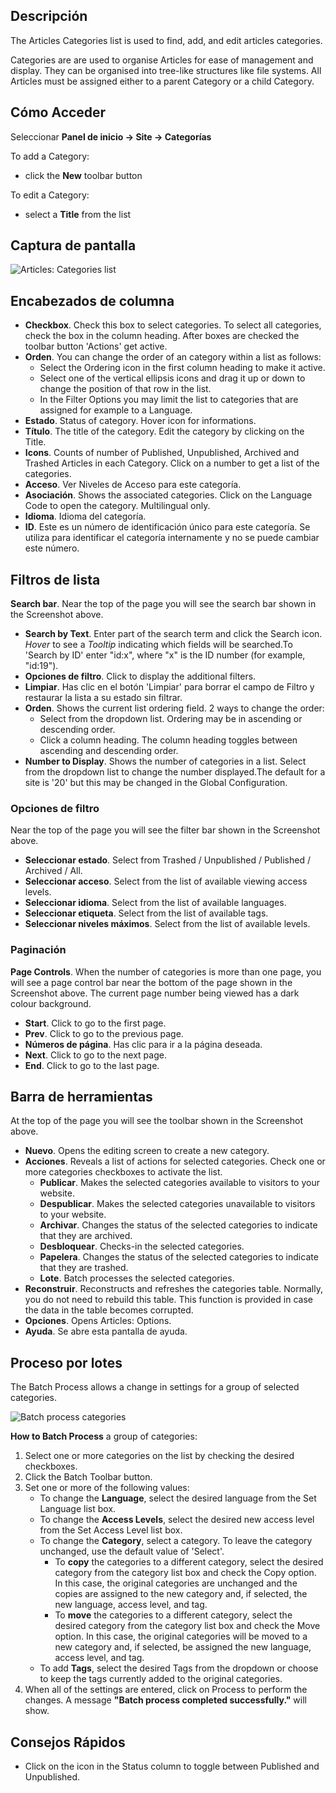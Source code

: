 <!-- Filename: Help4.x:Articles:_Categories / Display title: Artículos: Categorías -->

## Descripción

The Articles Categories list is used to find, add, and edit articles
categories.

Categories are are used to organise Articles for ease of management and
display. They can be organised into tree-like structures like file
systems. All Articles must be assigned either to a parent Category or a
child Category.

## Cómo Acceder
Seleccionar **Panel de inicio → Site → Categorías**

To add a Category:

- click the **New** toolbar button

To edit a Category:

- select a **Title** from the list

## Captura de pantalla

![Articles: Categories list](../../../es/images/articles/articles-categories-list.png "Articles: Categories list")

## Encabezados de columna

- **Checkbox**. Check this box to select categories. To select all
  categories, check the box in the column heading. After boxes are
  checked the toolbar button 'Actions' get active.
- **Orden**. You can change the order of an category within a list as
  follows:
  - Select the Ordering icon <i class="fa-solid fa-sort"></i> in the first
  column heading to make it active.
  - Select one of the vertical ellipsis icons <span class="icon-ellipsis-v"></span>
 and drag it up or down to change the
    position of that row in the list.
  - In the Filter Options you may limit the list to categories that are
    assigned for example to a Language.
- **Estado**. Status of category. Hover icon for informations.
- **Título**. The title of the category. Edit the category by clicking
  on the Title.
- **Icons**. Counts of number of Published, Unpublished, Archived and
  Trashed Articles in each Category. Click on a number to get a list of
  the categories.
- **Acceso**. Ver Niveles de
  Acceso
  para este categoría.
- **Asociación**. Shows the associated categories. Click on the Language
  Code to open the category. Multilingual only.
- **Idioma**. Idioma del categoría.
- **ID**. Este es un número de identificación único para este categoría.
  Se utiliza para identificar el categoría internamente y no se puede
  cambiar este número.

## Filtros de lista

**Search bar**. Near the top of the page you will see the search bar
shown in the Screenshot above.

- **Search by Text**. Enter part of the search term and click the Search
  icon. *Hover* to see a *Tooltip* indicating which fields will be
  searched.To 'Search by ID' enter "id:x", where "x" is the ID number
  (for example, "id:19").
- **Opciones de filtro**. Click to display the additional filters.
- **Limpiar**. Has clic en el botón 'Limpiar' para borrar el campo de
  Filtro y restaurar la lista a su estado sin filtrar.
- **Orden**. Shows the current list ordering field. 2 ways to change the
  order:
  - Select from the dropdown list. Ordering may be in ascending or
    descending order.
  - Click a column heading. The column heading toggles between ascending
    and descending order.
- **Number to Display**. Shows the number of categories in a list.
  Select from the dropdown list to change the number displayed.The
  default for a site is '20' but this may be changed in the Global Configuration.

### Opciones de filtro

Near the top of the page you will see the filter bar shown in the
Screenshot above.

- **Seleccionar estado**. Select from Trashed / Unpublished / Published
  / Archived / All.
- **Seleccionar acceso**. Select from the list of available viewing
  access levels.
- **Seleccionar idioma**. Select from the list of available languages.
- **Seleccionar etiqueta**. Select from the list of available tags.
- **Seleccionar niveles máximos**. Select from the list of available
  levels.

### Paginación

**Page Controls**. When the number of categories is more than one page,
you will see a page control bar near the bottom of the page shown in the
Screenshot above. The current page number being viewed
has a dark colour background.

- **Start**. Click to go to the first page.
- **Prev**. Click to go to the previous page.
- **Números de página**. Has clic para ir a la página deseada.
- **Next**. Click to go to the next page.
- **End**. Click to go to the last page.

## Barra de herramientas

At the top of the page you will see the toolbar shown in the
Screenshot above.

- **Nuevo**. Opens the editing screen to create a new category.
- **Acciones**. Reveals a list of actions for selected categories. Check
  one or more categories checkboxes to activate the list.
  - **Publicar**. Makes the selected categories available to visitors to
    your website.
  - **Despublicar**. Makes the selected categories unavailable to
    visitors to your website.
  - **Archivar**. Changes the status of the selected categories to
    indicate that they are archived.
  - **Desbloquear**. Checks-in the selected categories.
  - **Papelera**. Changes the status of the selected categories to
    indicate that they are trashed.
  - **Lote**. Batch processes the selected categories.
- **Reconstruir**. Reconstructs and refreshes the categories table.
  Normally, you do not need to rebuild this table. This function is
  provided in case the data in the table becomes corrupted.
- **Opciones**. Opens Articles: Options.
- **Ayuda**. Se abre esta pantalla de ayuda.

## Proceso por lotes

The Batch Process allows a change in settings for a group of selected
categories.

![Batch process categories](../../../es/images/articles/articles-categories-batch.png "Batch process categories")

**How to Batch Process** a group of categories:

1.  Select one or more categories on the list by checking the desired
    checkboxes.
2.  Click the Batch Toolbar button.
3.  Set one or more of the following values:
    - To change the **Language**, select the desired language from the
      Set Language list box.
    - To change the **Access Levels**, select the desired new access
      level from the Set Access Level list box.
    - To change the **Category**, select a category. To leave the
      category unchanged, use the default value of 'Select'.
      - To **copy** the categories to a different category, select the
        desired category from the category list box and check the Copy
        option. In this case, the original categories are unchanged and
        the copies are assigned to the new category and, if selected,
        the new language, access level, and tag.
      - To **move** the categories to a different category, select the
        desired category from the category list box and check the Move
        option. In this case, the original categories will be moved to a
        new category and, if selected, be assigned the new language,
        access level, and tag.
    - To add **Tags**, select the desired Tags from the dropdown or
      choose to keep the tags currently added to the original
      categories.
4.  When all of the settings are entered, click on Process to perform
    the changes. A message **"Batch process completed successfully."**
    will show.

## Consejos Rápidos

- Click on the icon in the Status column to toggle between Published and
  Unpublished.
